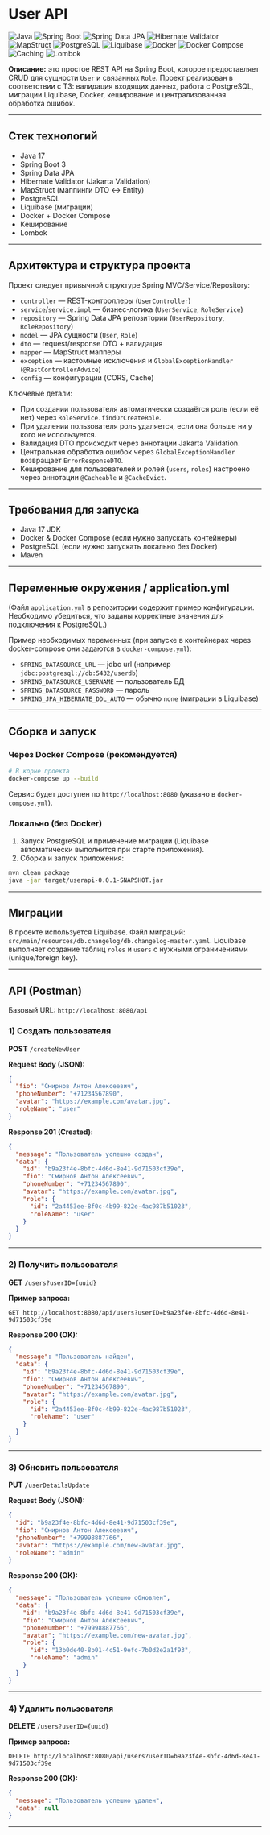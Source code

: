 # User API

![Java](https://img.shields.io/badge/Java-17-red.svg)
![Spring Boot](https://img.shields.io/badge/Spring_Boot-3.2.0-green.svg)
![Spring Data JPA](https://img.shields.io/badge/Spring_Data_JPA-3.2.0-darkgreen.svg)
![Hibernate Validator](https://img.shields.io/badge/Hibernate_Validator-8.0.1-blueviolet.svg)
![MapStruct](https://img.shields.io/badge/MapStruct-1.5.5-purple.svg)
![PostgreSQL](https://img.shields.io/badge/PostgreSQL-15-blue.svg)
![Liquibase](https://img.shields.io/badge/Liquibase-4.25.0-yellow.svg)
![Docker](https://img.shields.io/badge/Docker-20.10-lightblue.svg)
![Docker Compose](https://img.shields.io/badge/Docker_Compose-1.29.2-0db7ed.svg)
![Caching](https://img.shields.io/badge/Caching-ConcurrentMapCacheManager-orange.svg)
![Lombok](https://img.shields.io/badge/Lombok-1.18.30-pink.svg)

**Описание:** это простое REST API на Spring Boot, которое предоставляет CRUD для сущности `User` и связанных `Role`. Проект реализован в соответствии с ТЗ: валидация входящих данных, работа с PostgreSQL, миграции Liquibase, Docker, кеширование и централизованная обработка ошибок.

---

## Стек технологий

* Java 17
* Spring Boot 3
* Spring Data JPA
* Hibernate Validator (Jakarta Validation)
* MapStruct (маппинги DTO ↔ Entity)
* PostgreSQL
* Liquibase (миграции)
* Docker + Docker Compose
* Кеширование
* Lombok

---

## Архитектура и структура проекта

Проект следует привычной структуре Spring MVC/Service/Repository:

* `controller` — REST-контроллеры (`UserController`)
* `service`/`service.impl` — бизнес-логика (`UserService`, `RoleService`)
* `repository` — Spring Data JPA репозитории (`UserRepository`, `RoleRepository`)
* `model` — JPA сущности (`User`, `Role`)
* `dto` — request/response DTO + валидация
* `mapper` — MapStruct мапперы
* `exception` — кастомные исключения и `GlobalExceptionHandler` (`@RestControllerAdvice`)
* `config` — конфигурации (CORS, Cache)

Ключевые детали:

* При создании пользователя автоматически создаётся роль (если её нет) через `RoleService.findOrCreateRole`.
* При удалении пользователя роль удаляется, если она больше ни у кого не используется.
* Валидация DTO происходит через аннотации Jakarta Validation.
* Центральная обработка ошибок через `GlobalExceptionHandler` возвращает `ErrorResponseDTO`.
* Кеширование для пользователей и ролей (`users`, `roles`) настроено через аннотации `@Cacheable` и `@CacheEvict`.

---

## Требования для запуска

* Java 17 JDK
* Docker & Docker Compose (если нужно запускать контейнеры)
* PostgreSQL (если нужно запускать локально без Docker)
* Maven

---

## Переменные окружения / application.yml

(Файл `application.yml` в репозитории содержит пример конфигурации. Необходимо убедиться, что заданы корректные значения для подключения к PostgreSQL.)

Пример необходимых переменных (при запуске в контейнерах через docker-compose они задаются в `docker-compose.yml`):

* `SPRING_DATASOURCE_URL` — jdbc url (например `jdbc:postgresql://db:5432/userdb`)
* `SPRING_DATASOURCE_USERNAME` — пользователь БД
* `SPRING_DATASOURCE_PASSWORD` — пароль
* `SPRING_JPA_HIBERNATE_DDL_AUTO` — обычно `none` (миграции в Liquibase)

---

## Сборка и запуск

### Через Docker Compose (рекомендуется)

```bash
# В корне проекта
docker-compose up --build
```

Сервис будет доступен по `http://localhost:8080` (указано в `docker-compose.yml`).

### Локально (без Docker)

1. Запуск PostgreSQL и применение миграции (Liquibase автоматически выполнится при старте приложения).
2. Сборка и запуск приложения:

```bash
mvn clean package
java -jar target/userapi-0.0.1-SNAPSHOT.jar
```

---

## Миграции

В проекте используется Liquibase. Файл миграций: `src/main/resources/db.changelog/db.changelog-master.yaml`.
Liquibase выполняет создание таблиц `roles` и `users` с нужными ограничениями (unique/foreign key).

---

## API (Postman)

Базовый URL: `http://localhost:8080/api`

### 1) Создать пользователя

**POST** `/createNewUser`

**Request Body (JSON):**

```json
{
  "fio": "Смирнов Антон Алексеевич",
  "phoneNumber": "+71234567890",
  "avatar": "https://example.com/avatar.jpg",
  "roleName": "user"
}
```

**Response 201 (Created):**

```json
{
  "message": "Пользователь успешно создан",
  "data": {
    "id": "b9a23f4e-8bfc-4d6d-8e41-9d71503cf39e",
    "fio": "Смирнов Антон Алексеевич",
    "phoneNumber": "+71234567890",
    "avatar": "https://example.com/avatar.jpg",
    "role": {
      "id": "2a4453ee-8f0c-4b99-822e-4ac987b51023",
      "roleName": "user"
    }
  }
}
```

---

### 2) Получить пользователя

**GET** `/users?userID={uuid}`

**Пример запроса:**

```
GET http://localhost:8080/api/users?userID=b9a23f4e-8bfc-4d6d-8e41-9d71503cf39e
```

**Response 200 (OK):**

```json
{
  "message": "Пользователь найден",
  "data": {
    "id": "b9a23f4e-8bfc-4d6d-8e41-9d71503cf39e",
    "fio": "Смирнов Антон Алексеевич",
    "phoneNumber": "+71234567890",
    "avatar": "https://example.com/avatar.jpg",
    "role": {
      "id": "2a4453ee-8f0c-4b99-822e-4ac987b51023",
      "roleName": "user"
    }
  }
}
```

---

### 3) Обновить пользователя

**PUT** `/userDetailsUpdate`

**Request Body (JSON):**

```json
{
  "id": "b9a23f4e-8bfc-4d6d-8e41-9d71503cf39e",
  "fio": "Смирнов Антон Алексеевич",
  "phoneNumber": "+79998887766",
  "avatar": "https://example.com/new-avatar.jpg",
  "roleName": "admin"
}
```

**Response 200 (OK):**

```json
{
  "message": "Пользователь успешно обновлен",
  "data": {
    "id": "b9a23f4e-8bfc-4d6d-8e41-9d71503cf39e",
    "fio": "Смирнов Антон Алексеевич",
    "phoneNumber": "+79998887766",
    "avatar": "https://example.com/new-avatar.jpg",
    "role": {
      "id": "13b0de40-8b01-4c51-9efc-7b0d2e2a1f93",
      "roleName": "admin"
    }
  }
}
```

---

### 4) Удалить пользователя

**DELETE** `/users?userID={uuid}`

**Пример запроса:**

```
DELETE http://localhost:8080/api/users?userID=b9a23f4e-8bfc-4d6d-8e41-9d71503cf39e
```

**Response 200 (OK):**

```json
{
  "message": "Пользователь успешно удален",
  "data": null
}
```

---
